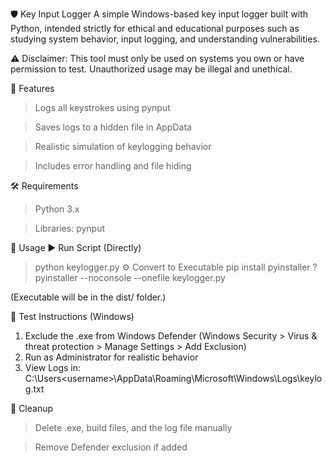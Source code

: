 🛡️ Key Input Logger
A simple Windows-based key input logger built with Python, intended strictly for ethical and educational purposes such as studying system behavior, input logging, and understanding vulnerabilities.

⚠️ Disclaimer:
This tool must only be used on systems you own or have permission to test. Unauthorized usage may be illegal and unethical.

📁 Features
>Logs all keystrokes using pynput 

>Saves logs to a hidden file in AppData

>Realistic simulation of keylogging behavior

>Includes error handling and file hiding

🛠️ Requirements
>Python 3.x

>Libraries: pynput

🚀 Usage
▶️ Run Script (Directly)
>python keylogger.py
⚙️ Convert to Executable
>pip install pyinstaller
?pyinstaller --noconsole --onefile keylogger.py

(Executable will be in the dist/ folder.)

🧪 Test Instructions (Windows)
1. Exclude the .exe from Windows Defender
   (Windows Security > Virus & threat protection > Manage Settings > Add Exclusion)
2. Run as Administrator for realistic behavior
3. View Logs in:
   C:\Users\<username>\AppData\Roaming\Microsoft\Windows\Logs\keylog.txt
   
🧼 Cleanup
>Delete .exe, build files, and the log file manually

>Remove Defender exclusion if added
